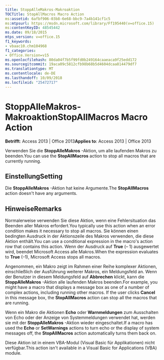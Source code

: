 ```yaml
---
title: StoppAlleMakros-Makroaktion
TOCTitle: StopAllMacros Macro Action
ms:assetid: 6afbf906-03b8-6e68-bbc9-7a4b141cf1c5
ms:mtpsurl: https://msdn.microsoft.com/library/Ff195440(v=office.15)
ms:contentKeyID: 48545442
ms.date: 09/18/2015
mtps_version: v=office.15
f1_keywords:
- vbaac10.chm104968
f1_categories:
- Office.Version=v15
ms.openlocfilehash: 80da04f7b5f99fd0b249164caaeaca9f25edd172
ms.sourcegitcommit: 19aca09c5812cfb98b68b5d4604dcaa814479df7
ms.translationtype: MT
ms.contentlocale: de-DE
ms.lasthandoff: 10/09/2018
ms.locfileid: "25472717"
---
```

# <a name="stopallmacros-macro-action"></a><span data-ttu-id="e38cf-102">StoppAlleMakros-Makroaktion</span><span class="sxs-lookup"><span data-stu-id="e38cf-102">StopAllMacros Macro Action</span></span>


<span data-ttu-id="e38cf-103">**Betrifft**: Access 2013 | Office 2013</span><span class="sxs-lookup"><span data-stu-id="e38cf-103">**Applies to**: Access 2013 | Office 2013</span></span>

<span data-ttu-id="e38cf-104">Verwenden Sie die **StoppAlleMakros** -Aktion, um alle laufenden Makros zu beenden.</span><span class="sxs-lookup"><span data-stu-id="e38cf-104">You can use the **StopAllMacros** action to stop all macros that are currently running.</span></span>

## <a name="setting"></a><span data-ttu-id="e38cf-105">Einstellung</span><span class="sxs-lookup"><span data-stu-id="e38cf-105">Setting</span></span>

<span data-ttu-id="e38cf-106">Die **StoppAlleMakros** -Aktion hat keine Argumente.</span><span class="sxs-lookup"><span data-stu-id="e38cf-106">The **StopAllMacros** action doesn't have any arguments.</span></span>

## <a name="remarks"></a><span data-ttu-id="e38cf-107">Hinweise</span><span class="sxs-lookup"><span data-stu-id="e38cf-107">Remarks</span></span>

<span data-ttu-id="e38cf-108">Normalerweise verwenden Sie diese Aktion, wenn eine Fehlersituation das Beenden aller Makros erfordert.</span><span class="sxs-lookup"><span data-stu-id="e38cf-108">You typically use this action when an error condition makes it necessary to stop all macros.</span></span> <span data-ttu-id="e38cf-109">Sie können einen bedingten Ausdruck in der Aktionszeile des Makros verwenden, die diese Aktion enthält.</span><span class="sxs-lookup"><span data-stu-id="e38cf-109">You can use a conditional expression in the macro's action row that contains this action.</span></span> <span data-ttu-id="e38cf-110">Wenn der Ausdruck auf **True** (– 1) ausgewertet wird, beendet Microsoft Access alle Makros.</span><span class="sxs-lookup"><span data-stu-id="e38cf-110">When the expression evaluates to **True** (–1), Microsoft Access stops all macros.</span></span>

<span data-ttu-id="e38cf-p102">Angenommen, ein Makro zeigt im Rahmen einer Reihe komplexer Aktionen, einschließlich der Ausführung weiterer Makros, ein Meldungsfeld an. Wenn der Benutzer in diesem Meldungsfeld auf **Abbrechen** klickt, kann die **StoppAlleMakros** -Aktion alle laufenden Makros beenden.</span><span class="sxs-lookup"><span data-stu-id="e38cf-p102">For example, you might have a macro that displays a message box as one of a number of complex actions, including running other macros. If the user clicks **Cancel** in this message box, the **StopAllMacros** action can stop all the macros that are running.</span></span>

<span data-ttu-id="e38cf-113">Wenn ein Makro die Aktionen **Echo** oder **Warnmeldungen** zum Ausschalten von Echo oder der Anzeige von Systemmeldungen verwendet hat, werden sie mit der **StoppAlleMakros** -Aktion wieder eingeschaltet.</span><span class="sxs-lookup"><span data-stu-id="e38cf-113">If a macro has used the **Echo** or **SetWarnings** actions to turn echo or the display of system messages off, the **StopAllMacros** action automatically turns them back on.</span></span>

<span data-ttu-id="e38cf-114">Diese Aktion ist in einem VBA-Modul (Visual Basic für Applikationen) nicht verfügbar.</span><span class="sxs-lookup"><span data-stu-id="e38cf-114">This action isn't available in a Visual Basic for Applications (VBA) module.</span></span>

